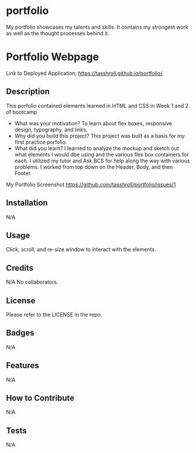 # portfolio
My portfolio showcases my talents and skills.  It contains my strongest work as well as the thought processes behind it.

# Portfolio Webpage
Link to Deployed Application;
https://tasshroll.github.io/portfolio/

## Description
This porfolio contained elements learned in HTML and CSS in Week 1 and 2 of bootcamp

- What was your motivation? 
To learn about flex boxes, responsive design, typography, and links.
- Why did you build this project? 
This project was built as a basis for my first practice porfolio.
- What did you learn?
I learned to analyze the mockup and sketch out what elements I would dbe using and the various flex box containers for each. I utilized my tutor and Ask BCS for help along the way with various problems. I worked from top down on the Header, Body, and then Footer.

My Portfolio Screenshot
https://github.com/tasshroll/portfolio/issues/1

## Installation 
N/A

## Usage
Click, scroll, and re-size window to interact with the elements.

## Credits
N/A
No collaborators.

## License
Please refer to the LICENSE in the repo.

## Badges
N/A

## Features
N/A

## How to Contribute
N/A

## Tests
N/A